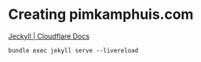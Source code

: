 # Creating pimkamphuis.com

[Jeckyll | Cloudflare Docs](https://developers.cloudflare.com/pages/framework-guides/deploy-a-jekyll-site/)

`bundle exec jekyll serve --livereload`